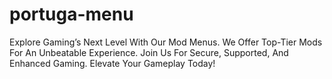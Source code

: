 # portuga-menu
Explore Gaming’s Next Level With Our Mod Menus. We Offer Top-Tier Mods For An Unbeatable Experience. Join Us For Secure, Supported, And Enhanced Gaming. Elevate Your Gameplay Today!
